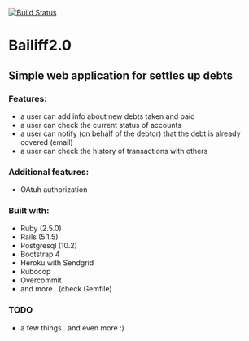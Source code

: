 [![Build Status](https://travis-ci.org/Jacaa/bailiff2.0.svg?branch=master)](https://travis-ci.org/Jacaa/bailiff2.0)

# Bailiff2.0

## Simple web application for settles up debts

### Features:
- a user can add info about new debts taken and paid
- a user can check the current status of accounts
- a user can notify (on behalf of the debtor) that the debt is already covered (email)
- a user can check the history of transactions with others

### Additional features:
- OAtuh authorization

### Built with:
- Ruby (2.5.0)
- Rails (5.1.5)
- Postgresql (10.2)
- Bootstrap 4
- Heroku with Sendgrid
- Rubocop
- Overcommit
- and more...(check Gemfile)

### TODO
- a few things...and even more :)
